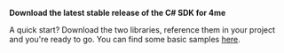 **Download the latest stable release of the C# SDK for 4me**

A quick start? Download the two libraries, reference them in your project and you're ready to go.
You can find some basic samples [here](https://github.com/code4me/4me-sdk-csharp/tree/master/Samples).
